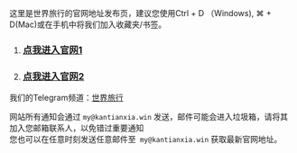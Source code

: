 这里是世界旅行的官网地址发布页，建议您使用Ctrl + D （Windows), ⌘ + D(Mac)或在手机中将我们加入收藏夹/书签。

1. ### [点我进入官网1]( https://www.sjlx.xyz "点我进入官网1")
2. ### [点我进入官网2]( https://www.miaomiao.eu.org "点我进入官网2")

我们的Telegram频道：[世界旅行](https://t.me/kantianxia "世界旅行")    

网站所有通知会通过 `my@kantianxia.win` 发送，邮件可能会进入垃圾箱，请将其加入您邮箱联系人，以免错过重要通知      
您也可以在任意时刻发送任意邮件至` my@kantianxia.win` 获取最新官网地址。
